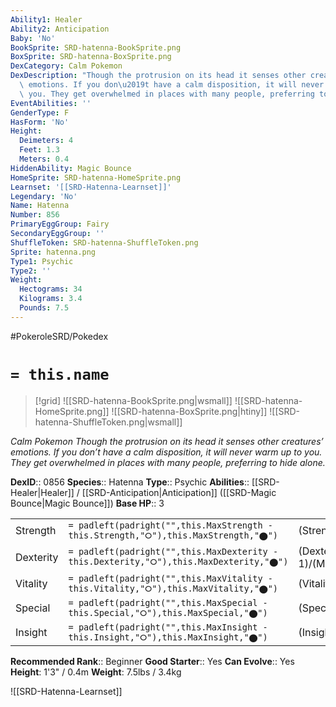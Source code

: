 ```yaml
---
Ability1: Healer
Ability2: Anticipation
Baby: 'No'
BookSprite: SRD-hatenna-BookSprite.png
BoxSprite: SRD-hatenna-BoxSprite.png
DexCategory: Calm Pokemon
DexDescription: "Though the protrusion on its head it senses other creatures\u2019\
  \ emotions. If you don\u2019t have a calm disposition, it will never warm up to\
  \ you. They get overwhelmed in places with many people, preferring to hide alone."
EventAbilities: ''
GenderType: F
HasForm: 'No'
Height:
  Deimeters: 4
  Feet: 1.3
  Meters: 0.4
HiddenAbility: Magic Bounce
HomeSprite: SRD-hatenna-HomeSprite.png
Learnset: '[[SRD-Hatenna-Learnset]]'
Legendary: 'No'
Name: Hatenna
Number: 856
PrimaryEggGroup: Fairy
SecondaryEggGroup: ''
ShuffleToken: SRD-hatenna-ShuffleToken.png
Sprite: hatenna.png
Type1: Psychic
Type2: ''
Weight:
  Hectograms: 34
  Kilograms: 3.4
  Pounds: 7.5
---
```


#PokeroleSRD/Pokedex

# `= this.name`

> [!grid]
> ![[SRD-hatenna-BookSprite.png|wsmall]]
> ![[SRD-hatenna-HomeSprite.png]]
> ![[SRD-hatenna-BoxSprite.png|htiny]]
> ![[SRD-hatenna-ShuffleToken.png|wsmall]]


*Calm Pokemon*
*Though the protrusion on its head it senses other creatures’ emotions. If you don’t have a calm disposition, it will never warm up to you. They get overwhelmed in places with many people, preferring to hide alone.*

**DexID**:: 0856
**Species**:: Hatenna
**Type**:: Psychic
**Abilities**:: [[SRD-Healer|Healer]] / [[SRD-Anticipation|Anticipation]] ([[SRD-Magic Bounce|Magic Bounce]])
**Base HP**:: 3

|           |                                                                                        |                                          |
| --------- | -------------------------------------------------------------------------------------- | ---------------------------------------- |
| Strength  | `= padleft(padright("",this.MaxStrength - this.Strength,"⭘"),this.MaxStrength,"⬤")`    | (Strength::1)/(MaxStrength::3)   |
| Dexterity | `= padleft(padright("",this.MaxDexterity - this.Dexterity,"⭘"),this.MaxDexterity,"⬤")` | (Dexterity:: 1)/(MaxDexterity::3) |
| Vitality  | `= padleft(padright("",this.MaxVitality - this.Vitality,"⭘"),this.MaxVitality,"⬤")`    | (Vitality::2)/(MaxVitality::4)   |
| Special   | `= padleft(padright("",this.MaxSpecial - this.Special,"⭘"),this.MaxSpecial,"⬤")`       | (Special::2)/(MaxSpecial::4)     |
| Insight   | `= padleft(padright("",this.MaxInsight - this.Insight,"⭘"),this.MaxInsight,"⬤")`       | (Insight::2)/(MaxInsight::4)     |


**Recommended Rank**:: Beginner
**Good Starter**:: Yes
**Can Evolve**:: Yes
**Height**: 1'3" / 0.4m
**Weight**: 7.5lbs / 3.4kg

![[SRD-Hatenna-Learnset]]